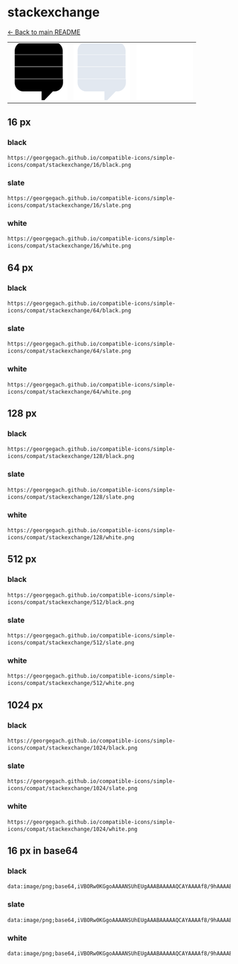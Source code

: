 # stackexchange

[← Back to main README](../../README.md)

<table><tr>
  <td><img src="./128/black.png" width="128" alt="stackexchange black icon" /></td>
  <td><img src="./128/slate.png" width="128" alt="stackexchange slate icon" /></td>
  <td><img src="./128/white.png" width="128" alt="stackexchange white icon" /></td>
</tr></table>

## 16 px

### black
```
https://georgegach.github.io/compatible-icons/simple-icons/compat/stackexchange/16/black.png
```

### slate
```
https://georgegach.github.io/compatible-icons/simple-icons/compat/stackexchange/16/slate.png
```

### white
```
https://georgegach.github.io/compatible-icons/simple-icons/compat/stackexchange/16/white.png
```

## 64 px

### black
```
https://georgegach.github.io/compatible-icons/simple-icons/compat/stackexchange/64/black.png
```

### slate
```
https://georgegach.github.io/compatible-icons/simple-icons/compat/stackexchange/64/slate.png
```

### white
```
https://georgegach.github.io/compatible-icons/simple-icons/compat/stackexchange/64/white.png
```

## 128 px

### black
```
https://georgegach.github.io/compatible-icons/simple-icons/compat/stackexchange/128/black.png
```

### slate
```
https://georgegach.github.io/compatible-icons/simple-icons/compat/stackexchange/128/slate.png
```

### white
```
https://georgegach.github.io/compatible-icons/simple-icons/compat/stackexchange/128/white.png
```

## 512 px

### black
```
https://georgegach.github.io/compatible-icons/simple-icons/compat/stackexchange/512/black.png
```

### slate
```
https://georgegach.github.io/compatible-icons/simple-icons/compat/stackexchange/512/slate.png
```

### white
```
https://georgegach.github.io/compatible-icons/simple-icons/compat/stackexchange/512/white.png
```

## 1024 px

### black
```
https://georgegach.github.io/compatible-icons/simple-icons/compat/stackexchange/1024/black.png
```

### slate
```
https://georgegach.github.io/compatible-icons/simple-icons/compat/stackexchange/1024/slate.png
```

### white
```
https://georgegach.github.io/compatible-icons/simple-icons/compat/stackexchange/1024/white.png
```

## 16 px in base64

### black
```
data:image/png;base64,iVBORw0KGgoAAAANSUhEUgAAABAAAAAQCAYAAAAf8/9hAAAABmJLR0QA/wD/AP+gvaeTAAAAxElEQVQ4jZ3TPWpCURDF8V8+IIUkgRSmEISk0RVYhbRZQhCyPVfgGmzEHQh5EAgKViIplHwV70VGLXyTA1MMl/PnzNx7KdXDG9b4OVJrFOgKGtUw7tcQzivADeZyuo2AD1wmAcsIuEArCZjBadWcJc1b71+Cd1wlAdMIaMuP0NnGwCZphs+YYIPXJGAVE/xH1zHBN+6TgEls+lio/4wXeIaTAOnhxeF1NvGIhvITDTHAuG7UB+XCCtztH9Zd4heeKsiOfgEKmztlFAW7UAAAAABJRU5ErkJggg==
```

### slate
```
data:image/png;base64,iVBORw0KGgoAAAANSUhEUgAAABAAAAAQCAYAAAAf8/9hAAAABmJLR0QA/wD/AP+gvaeTAAABEElEQVQ4jZ2SMUoDURRFz/0zxEKciKDRSEKwcQepxMJG3EN2pOgq7Ows3IO4AEFwkKAjMgiD2ATnP4vRySQQw/eW73Eu5/G/AMZZMTTsyqSOsBZ/xIyJZC+xj0663eTeAXj5C0RvGQwg0QINSmenAPHPeAPpdRk8q0KnLpD4BL8WxquYGpitgHaDDCADcFWBiwJhzCq2MnD2jFkSUhDJPUwLoB96QontQ32CTUJgAMFXbVB9Dh5DCgz7mBr8J0a7NpDkgb0QXtJdw8CfC/IAPo8cZwD6nYyzYujFSObnnlNbJg4Fq0AqdI1x2dtp384ULMrT2/uBSt0g5R6OBtvraXMfLwKbMacycu64v5mk87tvZtVR8/W4LkQAAAAASUVORK5CYII=
```

### white
```
data:image/png;base64,iVBORw0KGgoAAAANSUhEUgAAABAAAAAQCAYAAAAf8/9hAAAABmJLR0QA/wD/AP+gvaeTAAAAzklEQVQ4jZ2TP0oDQRxG32jAQqKQQgtBSJp4gq2CrUcQwet5gj2DjXgDwYWAGNhKlhQJ6rPZXYa1cH9+1QzD93jzDwC1UNfqzr+zUyv1ii7q44jiMCXApGXMgA2xnOeALTANAj5ywBFwEQS8Axy0k8Ngue92Bm/ASRDwkgMuiW9h2WsA+2AZ4DM32AOvQUCTG/wnp7nBN7AIAp77kXqn1oFnXKu3ACmDFMA9v6/zDLgGjoEKKIGHlNLTKE91pTbtD5wP18ce4hdwk1Kqhgs/lsTH3jHSoDcAAAAASUVORK5CYII=
```

